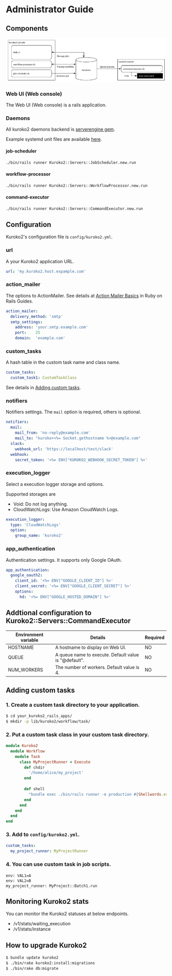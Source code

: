 # Administrator Guide

## Components

![](images/kuroko2-architecture.png)

### Web UI (Web console)

The Web UI (Web console) is a rails application.


### Daemons

All kuroko2 daemons backend is [serverengine gem](https://github.com/fluent/serverengine).

Example systemd unit files are available [here](systemd).


#### job-scheduler


```bash
./bin/rails runner Kuroko2::Servers::JobScheduler.new.run
```

#### workflow-processor

```bash
./bin/rails runner Kuroko2::Servers::WorkflowProcessor.new.run
```

#### command-executor

```bash
./bin/rails runner Kuroko2::Servers::CommandExecutor.new.run
```

## Configuration

Kuroko2's configuration file is `config/kuroko2.yml`.

### url

A your Kuroko2 application URL.

```yaml
url: 'my.kuroko2.host.expample.com'
```

### action_mailer

The options to ActionMailer.
See details at [Action Mailer Basics](http://guides.rubyonrails.org/action_mailer_basics.html#action-mailer-configuration) in Ruby on Rails Guides.

```yaml
action_mailer:
  delivery_method: 'smtp'
  smtp_settings:
    address: 'your.smtp.example.com'
    port:    25
    domain:  'example.com'
```

### custom_tasks

A hash table in the custom task name and class name.

```yaml
custom_tasks:
  custom_task1: CustomTaskClass
```

See details in [Adding custom tasks](#adding-custom-tasks).

### notifiers

Notifiers settings.
The `mail` option is required, others is optional.

```yaml
notifiers:
  mail:
    mail_from: 'no-reply@example.com'
    mail_to: "kuroko+<%= Socket.gethostname %>@example.com"
  slack:
    webhook_url: 'https://localhost/test/slack'
  webhook:
    secret_token: '<%= ENV["KUROKO2_WEBHOOK_SECRET_TOKEN"] %>'
```

### execution_logger

Select a execution logger storage and options.

Supported storages are

- Void: Do not log anything.
- CloudWatchLogs: Use Amazon CloudWatch Logs.


```yaml
execution_logger:
  type: 'CloudWatchLogs'
  option:
    group_name: 'kuroko2'
```

### app_authentication

Authentication settings. It supports only Google OAuth.

```yaml
app_authentication:
  google_oauth2:
    client_id: '<%= ENV["GOOGLE_CLIENT_ID"] %>'
    client_secret: '<%= ENV["GOOGLE_CLIENT_SECRET"] %>'
    options:
      hd: '<%= ENV["GOOGLE_HOSTED_DOMAIN"] %>'
```

## Addtional configuration to Kuroko2::Servers::CommandExecutor

Environment variable  | Details                                               |  Required
----------------------|-------------------------------------------------------|-----------
HOSTNAME              | A hostname to display on Web UI.                      |  NO
QUEUE                 | A queue name to execute. Default value is "@default". |  NO
NUM_WORKERS           | The number of workers. Default value is 4.            |  NO

## Adding custom tasks

### 1. Create a custom task directory to your application.

```bash
$ cd your_kuroko2_rails_apps/
$ mkdir -p lib/kuroko2/workflow/task/
```

### 2. Put a custom task class in your custom task directory.

```ruby
module Kuroko2
  module Workflow
    module Task
      class MyProjectRunner < Execute
        def chdir
          '/home/alice/my_project'
        end

        def shell
          "bundle exec ./bin/rails runner -e production #{Shellwords.escape(option)}"
        end
      end
    end
  end
end
```

### 3. Add to `config/kuroko2.yml`.

```yaml
custom_tasks:
  my_project_runner: MyProjectRunner
```

### 4. You can use custom task in job scripts.

```
env: VAL1=A
env: VAL2=B
my_project_runner: MyProject::Batch1.run
```

## Monitoring Kuroko2 stats

You can monitor the Kuroko2 statuses at below endpoints.

* /v1/stats/waiting_execution
* /v1/stats/instance

## How to upgrade Kuroko2

```bash
$ bundle update kuroko2
$ ./bin/rake kuroko2:install:migrations
$ ./bin/rake db:migrate
```
